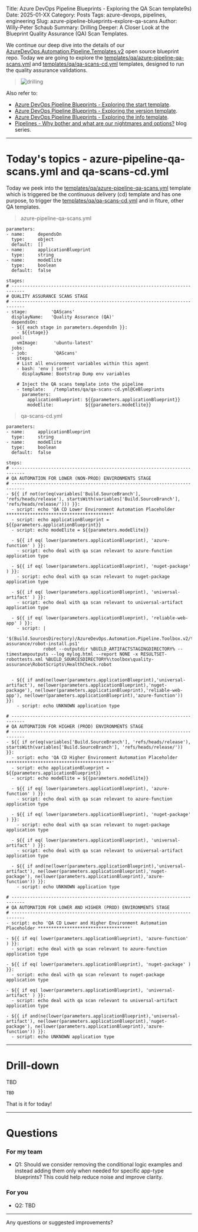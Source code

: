 Title: Azure DevOps Pipeline Blueprints - Exploring the QA Scan template9s)
Date: 2025-01-XX
Category: Posts
Tags: azure-devops, pipelines, engineering
Slug: azure-pipeline-blueprints-explore-qa-scans
Author: Willy-Peter Schaub
Summary: Drilling Deeper: A Closer Look at the Blueprint Quality Assurance (QA) Scan Templates.

We continue our deep dive into the details of our [AzureDevOps.Automation.Pipeline.Templates.v2](https://github.com/WorkSafeBC-Common-Engineering/AzureDevOps.Automation.Pipeline.Templates.v2) open source blueprint repo. Today we are going to explore the [templates/qa/azure-pipeline-qa-scans.yml](https://github.com/WorkSafeBC-Common-Engineering/AzureDevOps.Automation.Pipeline.Templates.v2/blob/master/templates/qa/azure-pipeline-qa-scans.yml) and [templates/qa/qa-scans-cd.yml](https://github.com/WorkSafeBC-Common-Engineering/AzureDevOps.Automation.Pipeline.Templates.v2/blob/master/templates/qa/qa-scans-cd.yml) templates, designed to run the quality assurance validations.

> ![drilling](../images/azure-pipeline-blueprints-explore-qa-scans-1.png)

Also refer to:

- [Azure DevOps Pipeline Blueprints - Exploring the start template](/azure-pipeline-blueprints-explore-start.html).
- [Azure DevOps Pipeline Blueprints - Exploring the version template](/azure-pipeline-blueprints-explore-version.html).
- [Azure DevOps Pipeline Blueprints - Exploring the info template](/azure-pipeline-blueprints-explore-info.html).
- [Pipelines - Why bother and what are our nightmares and options?](/why-pipelines-part1.html) blog series.

---

# Today's topics - azure-pipeline-qa-scans.yml and qa-scans-cd.yml

Today we peek into the [templates/qa/azure-pipeline-qa-scans.yml](https://github.com/WorkSafeBC-Common-Engineering/AzureDevOps.Automation.Pipeline.Templates.v2/blob/master/templates/qa/azure-pipeline-qa-scans.yml) template which is triggered be the continuous delivery (cd) template and has one purpose, to trigger the [templates/qa/qa-scans-cd.yml](https://github.com/WorkSafeBC-Common-Engineering/AzureDevOps.Automation.Pipeline.Templates.v2/blob/master/templates/qa/qa-scans-cd.yml) and in fiture, other QA templates.

> azure-pipeline-qa-scans.yml

```
parameters:
- name:     dependsOn
  type:     object
  default:  []
- name:     applicationBlueprint
  type:     string
- name:     modeElite
  type:     boolean
  default:  false

stages:
# ---------------------------------------------------------------------------
# QUALITY ASSURANCE SCANS STAGE
# ---------------------------------------------------------------------------
- stage:         'QAScans'
  displayName:   'Quality Assurance (QA)'
  dependsOn:
  - ${{ each stage in parameters.dependsOn }}:
    - ${{stage}}
  pool:
    vmImage:      'ubuntu-latest'
  jobs:
  - job:          'QAScans'
    steps:
    # List all environment variables within this agent
    - bash: 'env | sort'
      displayName: Bootstrap Dump env variables
    
    # Inject the QA scans template into the pipeline
    - template:   /templates/qa/qa-scans-cd.yml@CeBlueprints
      parameters:
        applicationBlueprint: ${{parameters.applicationBlueprint}}
        modeElite:            ${{parameters.modeElite}}
```
> qa-scans-cd.yml

```
parameters:
- name:     applicationBlueprint
  type:     string
- name:     modeElite
  type:     boolean
  default:  false
  
steps:
# ---------------------------------------------------------------------------
# QA AUTOMATION FOR LOWER (NON-PROD) ENVIRONMENTS STAGE
# ---------------------------------------------------------------------------
- ${{ if not(or(eq(variables['Build.SourceBranch'], 'refs/heads/release'), startsWith(variables['Build.SourceBranch'], 'refs/heads/release/'))) }}:
  - script: echo 'QA CD Lower Environment Automation Placeholder ****************************************'
  - script: echo applicationBlueprint = ${{parameters.applicationBlueprint}}
  - script: echo modeElite = ${{parameters.modeElite}}
  
  - ${{ if eq( lower(parameters.applicationBlueprint), 'azure-function' ) }}:
    - script: echo deal with qa scan relevant to azure-function application type

  - ${{ if eq( lower(parameters.applicationBlueprint), 'nuget-package' ) }}:
    - script: echo deal with qa scan relevant to nuget-package application type

  - ${{ if eq( lower(parameters.applicationBlueprint), 'universal-artifact' ) }}:
    - script: echo deal with qa scan relevant to universal-artifact application type

  - ${{ if eq( lower(parameters.applicationBlueprint), 'reliable-web-app' ) }}:
    - script: |
              '$(Build.SourcesDirectory)/AzureDevOps.Automation.Pipeline.Toolbox.v2/toolbox/scripts/quality-assurance/robot-install.ps1'
              robot --outputdir %BUILD_ARTIFACTSTAGINGDIRECTORY% --timestampoutputs --log mylog.html --report NONE -x RESULTSET-robottests.xml %BUILD_SOURCESDIRECTORY%\toolbox\quality-assurance\RobotScripts\HealthCheck.robot
    

  - ${{ if and(ne(lower(parameters.applicationBlueprint),'universal-artifact'), ne(lower(parameters.applicationBlueprint),'nuget-package'), ne(lower(parameters.applicationBlueprint),'reliable-web-app'), ne(lower(parameters.applicationBlueprint),'azure-function')) }}:
    - script: echo UNKNOWN application type

# ---------------------------------------------------------------------------
# QA AUTOMATION FOR HIGHER (PROD) ENVIRONMENTS STAGE
# ---------------------------------------------------------------------------
- ${{ if or(eq(variables['Build.SourceBranch'], 'refs/heads/release'), startsWith(variables['Build.SourceBranch'], 'refs/heads/release/')) }}:
  - script: echo 'QA CD Higher Environment Automation Placeholder ****************************************'
  - script: echo applicationBlueprint = ${{parameters.applicationBlueprint}}
  - script: echo modeElite = ${{parameters.modeElite}}

  - ${{ if eq( lower(parameters.applicationBlueprint), 'azure-function' ) }}:
    - script: echo deal with qa scan relevant to azure-function application type

  - ${{ if eq( lower(parameters.applicationBlueprint), 'nuget-package' ) }}:
    - script: echo deal with qa scan relevant to nuget-package application type

  - ${{ if eq( lower(parameters.applicationBlueprint), 'universal-artifact' ) }}:
    - script: echo deal with qa scan relevant to universal-artifact application type

  - ${{ if and(ne(lower(parameters.applicationBlueprint),'universal-artifact'), ne(lower(parameters.applicationBlueprint),'nuget-package'), ne(lower(parameters.applicationBlueprint),'azure-function')) }}:
    - script: echo UNKNOWN application type

# ---------------------------------------------------------------------------
# QA AUTOMATION FOR LOWER AND HIGHER (PROD) ENVIRONMENTS STAGE
# ---------------------------------------------------------------------------
- script: echo 'QA CD Lower and Higher Environment Automation Placeholder ***********************************'

- ${{ if eq( lower(parameters.applicationBlueprint), 'azure-function' ) }}:
  - script: echo deal with qa scan relevant to azure-function application type

- ${{ if eq( lower(parameters.applicationBlueprint), 'nuget-package' ) }}:
  - script: echo deal with qa scan relevant to nuget-package application type

- ${{ if eq( lower(parameters.applicationBlueprint), 'universal-artifact' ) }}:
  - script: echo deal with qa scan relevant to universal-artifact application type

- ${{ if and(ne(lower(parameters.applicationBlueprint),'universal-artifact'), ne(lower(parameters.applicationBlueprint),'nuget-package'), ne(lower(parameters.applicationBlueprint),'azure-function')) }}:
  - script: echo UNKNOWN application type
```

---

# Drill-down

TBD

```
TBD
```

That is it for today!

---

# Questions

### For my team

- Q1: Should we consider removing the conditional logic examples and instead adding them only when needed for specific app-type blueprints? This could help reduce noise and improve clarity.

### For you

- Q2: TBD

---

Any questions or suggested improvements?
